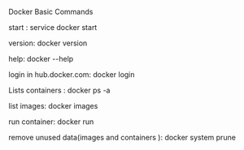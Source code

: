 Docker Basic Commands

start : service docker start

version: docker version

help: docker --help

login in hub.docker.com: docker login

Lists containers : docker ps -a

list images: docker images

run container: docker run

remove unused data\(images and containers \): docker system prune

